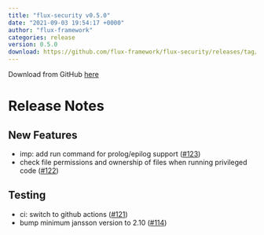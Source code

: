 ```yaml
---
title: "flux-security v0.5.0"
date: "2021-09-03 19:54:17 +0000"
author: "flux-framework"
categories: release
version: 0.5.0
download: https://github.com/flux-framework/flux-security/releases/tag/v0.5.0
---
```


Download from GitHub [here](https://github.com/flux-framework/flux-security/releases/tag/v0.5.0)

# Release Notes

## New Features

 * imp: add run command for prolog/epilog support ([#123](https://github.com/flux-framework/flux-security/issues/123))
 * check file permissions and ownership of files when running
   privileged code ([#122](https://github.com/flux-framework/flux-security/issues/122))

## Testing
 
 * ci: switch to github actions ([#121](https://github.com/flux-framework/flux-security/issues/121))
 * bump minimum jansson version to 2.10 ([#114](https://github.com/flux-framework/flux-security/issues/114))


